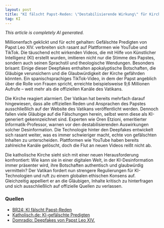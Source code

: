 ```yaml
---
layout: post
title: "KI fälscht Papst-Reden: \"Destabilisierende Wirkung\" für Kirche"
tag: KI
---
```

*This article is completely AI generated.*

Millionenfach geklickt und für echt gehalten: Gefälschte Predigten von Papst Leo XIV. verbreiten sich rasant auf Plattformen wie YouTube und TikTok. Die täuschend echt wirkenden Videos, die mit Hilfe von Künstlicher Intelligenz (KI) erstellt wurden, imitieren nicht nur die Stimme des Papstes, sondern auch seinen Sprachstil und theologische Wendungen. Besonders brisant: Einige dieser Deepfakes enthalten apokalyptische Botschaften, die Gläubige verunsichern und die Glaubwürdigkeit der Kirche gefährden könnten. Ein spanischsprachiges TikTok-Video, in dem der Papst angeblich über die Rolle von Frauen spricht, erreichte beispielsweise 9,6 Millionen Aufrufe – weit mehr als die offiziellen Kanäle des Vatikans.

<!--more-->

Die Kirche reagiert alarmiert. Der Vatikan hat bereits mehrfach darauf hingewiesen, dass alle offiziellen Reden und Ansprachen des Papstes ausschließlich auf der Website des Vatikans veröffentlicht werden. Dennoch fallen viele Gläubige auf die Fälschungen herein, selbst wenn diese als KI-generiert gekennzeichnet sind. Experten wie Oren Etzioni, emeritierter Informatik-Professor, warnen vor den destabilisierenden Auswirkungen solcher Desinformation. Die Technologie hinter den Deepfakes entwickelt sich rasant weiter, was es immer schwieriger macht, echte von gefälschten Inhalten zu unterscheiden. Plattformen wie YouTube haben bereits zahlreiche Kanäle gelöscht, doch die Flut an neuen Videos reißt nicht ab.

Die katholische Kirche sieht sich mit einer neuen Herausforderung konfrontiert: Wie kann sie in einer digitalen Welt, in der KI-Desinformation immer präsenter wird, ihre Botschaften authentisch und glaubwürdig vermitteln? Der Vatikan fordert nun strengere Regulierungen für KI-Technologien und ruft zu einem globalen ethischen Konsens auf. Gleichzeitig appelliert er an die Gläubigen, Inhalte kritisch zu hinterfragen und sich ausschließlich auf offizielle Quellen zu verlassen.

### Quellen
- [BR24: KI fälscht Papst-Reden](https://www.br.de/nachrichten/kultur/ki-faelscht-reden-von-papst-leo-xiv-destabilisierende-wirkung-fuer-kirche,Unj4x00)
- [Katholisch.de: KI-gefälschte Predigten](https://www.katholisch.de/artikel/62258-ki-gefaelschte-predigten-von-papst-leo-xiv-fluten-das-internet)
- [Domradio: Deepfakes von Papst Leo XIV.](https://www.domradio.de/artikel/ki-gefaelschte-predigten-von-papst-leo-xiv-fluten-das-internet)
